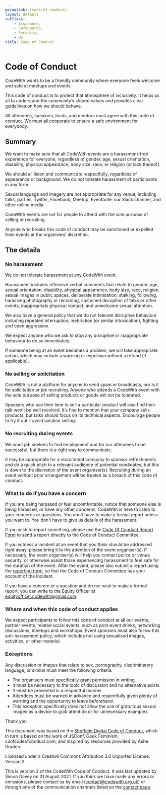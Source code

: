 ```yaml
---
permalink: /code-of-conduct/
layout: default
suffixes:
    - Assurance,
    - Safeguards,
    - Security,
    - Us
title: Code of Conduct
---
```


# Code of Conduct

CodeWith wants to be a friendly community where everyone feels welcome and safe at meetups and events.

This code of conduct is to protect that atmosphere of inclusivity. It helps us all to understand the community’s shared values and provides clear guidelines on how we should behave.

All attendees, speakers, hosts, and mentors must agree with this code of conduct. We must all cooperate to ensure a safe environment for everybody.

## Summary

We want to make sure that all CodeWith events are a harassment-free experience for everyone, regardless of gender, age, sexual orientation, disability, physical appearance, body size, race, or religion (or lack thereof).

We should all listen and communicate respectfully, regardless of appearance or background. We do not tolerate harassment of participants in any form.

Sexual language and imagery are not appropriate for any venue, including talks, parties, Twitter, Facebook, Meetup, Eventbrite, our Slack channel, and other online media.

CodeWith events are not for people to attend with the sole purpose of selling or recruiting.

Anyone who breaks this code of conduct may be sanctioned or expelled from events at the organisers’ discretion.

## The details
### No harassment

We do not tolerate harassment at any CodeWith event.

Harassment includes offensive verbal comments that relate to gender, age, sexual orientation, disability, physical appearance, body size, race, religion, sexual images in public spaces, deliberate intimidation, stalking, following, harassing photography or recording, sustained disruption of talks or other events, inappropriate physical contact, and unwelcome sexual attention.

We also have a general policy that we do not tolerate disruptive behaviour including repeated interruption, inebriation (or similar intoxication), fighting and open aggression.

We expect anyone who we ask to stop any disruptive or inappropriate behaviour to do so immediately.

If someone being at an event becomes a problem, we will take appropriate action, which may include a warning or expulsion without a refund (if applicable).

### No selling or solicitation

CodeWith is not a platform for anyone to send spam or broadcasts, nor is it for solicitation or job recruiting. Anyone who attends a CodeWith event with the sole purpose of selling products or goods will not be tolerated.

Speakers who use their time to sell a particular product will also find their talk won’t be well received. It’s fine to mention that your company sells products, but talks should focus on its technical aspects. Encourage people to try it out – avoid solution selling.

### No recruiting during events

We want job seekers to find employment and for our attendees to be successful, but there is a right way to communicate.

It may be appropriate for a recruitment company to sponsor refreshments and do a quick pitch to a relevant audience of potential candidates, but this is down to the discretion of the event organiser(s). Recruiting during an event without prior arrangement will be treated as a breach of this code of conduct.

### What to do if you have a concern

If you are being harassed or feel uncomfortable, notice that someone else is being harassed, or have any other concerns, CodeWith is here to listen to your concerns or questions. You don’t have to make a formal report unless you want to. You don't have to give us details of the harassment.

If you wish to report something, please use the [Code Of Conduct Report Form]({{site.url}}/code-of-conduct-report) to send a report directly to the Code of Conduct Committee.

If you witness a incident at an event that you think should be addressed right away, please bring it to the attention of the event organiser(s). If necessary, the event organiser(s) will help you contact police or venue security, or otherwise assist those experiencing harassment to feel safe for the duration of the event. After the event, please also submit a report using the [reporting form]({{site.url}}/code-of-conduct-report), so that the Code of Conduct Committee has your account of the incident.

If you have a concern or a question and do not wish to make a formal report, you can write to the Equity Officer at [equityofficer.codewith@gmail.com](mailto:equityofficer.codewith@gmail.com).

### Where and when this code of conduct applies

We expect participants to follow this code of conduct at all our events, partner events, related social events, such as post-event drinks, networking discussions, meetups and workshops. Event sponsors must also follow this anti-harassment policy, which includes not using sexualised images, activities, or other material.

### Exceptions

Any discussion or images that relate to sex, pornography, discriminatory language, or similar must meet the following criteria.

- The organisers must specifically grant permission in writing.
- It must be necessary to the topic of discussion and no alternative exists.
- It must be presented in a respectful manner.
- Attendees must be warned in advance and respectfully given plenty of warning and the opportunity to leave beforehand.
- This exception specifically does not allow the use of gratuitous sexual images as a device to grab attention or for unnecessary examples.

Thank you

This document was based on the [Sheffield Digital Code of Conduct](https://sheffield.digital/events/meetup-code-of-conduct/), which in turn is based on the work of JSConf, Geek Feminism, confcodeofconduct.com, and inspired by resources provided by Ashe Dryden.

Licensed under a Creative Commons Attribution 3.0 Unported License.
Version 2

This is version 2 of the CodeWith Code of Conduct. It was last updated by Simon Davey on 31 August 2021. If you think we have made any errors or omissions, please contact us by email ([contact@codewith.org.uk](mailto:contact@codewith.org.uk)) or through one of the communication channels listed on the [contact page](contact.html).
